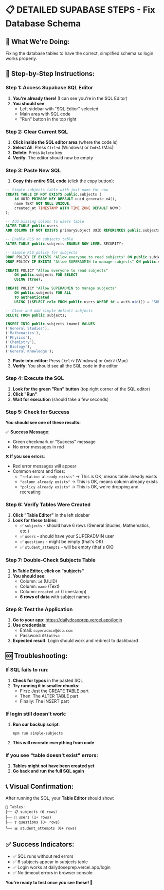 # 📋 DETAILED SUPABASE STEPS - Fix Database Schema

## **🎯 What We're Doing:**
Fixing the database tables to have the correct, simplified schema so login works properly.

## **📍 Step-by-Step Instructions:**

### **Step 1: Access Supabase SQL Editor**
1. **You're already there!** (I can see you're in the SQL Editor)
2. **You should see**: 
   - Left sidebar with "SQL Editor" selected
   - Main area with SQL code
   - "Run" button in the top right

### **Step 2: Clear Current SQL**
1. **Click inside the SQL editor area** (where the code is)
2. **Select All**: Press `Ctrl+A` (Windows) or `Cmd+A` (Mac)
3. **Delete**: Press `Delete` key
4. **Verify**: The editor should now be empty

### **Step 3: Paste New SQL**
1. **Copy this entire SQL code** (click the copy button):

```sql
-- Simple subjects table with just name for now
CREATE TABLE IF NOT EXISTS public.subjects (
    id UUID PRIMARY KEY DEFAULT uuid_generate_v4(),
    name TEXT NOT NULL UNIQUE,
    created_at TIMESTAMP WITH TIME ZONE DEFAULT NOW()
);

-- Add missing column to users table  
ALTER TABLE public.users 
ADD COLUMN IF NOT EXISTS primarySubject UUID REFERENCES public.subjects(id);

-- Enable RLS on subjects table
ALTER TABLE public.subjects ENABLE ROW LEVEL SECURITY;

-- Simple RLS policy for subjects
DROP POLICY IF EXISTS "Allow everyone to read subjects" ON public.subjects;
DROP POLICY IF EXISTS "Allow SUPERADMIN to manage subjects" ON public.subjects;

CREATE POLICY "Allow everyone to read subjects" 
    ON public.subjects FOR SELECT 
    USING (true);

CREATE POLICY "Allow SUPERADMIN to manage subjects" 
    ON public.subjects FOR ALL 
    TO authenticated 
    USING ((SELECT role FROM public.users WHERE id = auth.uid()) = 'SUPERADMIN');

-- Clear and add simple default subjects
DELETE FROM public.subjects;

INSERT INTO public.subjects (name) VALUES
('General Studies'),
('Mathematics'),
('Physics'),
('Chemistry'),
('Biology'),
('General Knowledge');
```

2. **Paste into editor**: Press `Ctrl+V` (Windows) or `Cmd+V` (Mac)
3. **Verify**: You should see all the SQL code in the editor

### **Step 4: Execute the SQL**
1. **Look for the green "Run" button** (top right corner of the SQL editor)
2. **Click "Run"**
3. **Wait for execution** (should take a few seconds)

### **Step 5: Check for Success**
**You should see one of these results:**

✅ **Success Message**: 
- Green checkmark or "Success" message
- No error messages in red

❌ **If you see errors**:
- Red error messages will appear
- Common errors and fixes:
  - `"relation already exists"` → This is OK, means table already exists
  - `"column already exists"` → This is OK, means column already exists
  - `"policy already exists"` → This is OK, we're dropping and recreating

### **Step 6: Verify Tables Were Created**
1. **Click "Table Editor"** in the left sidebar
2. **Look for these tables**:
   - ✅ `subjects` - should have 6 rows (General Studies, Mathematics, etc.)
   - ✅ `users` - should have your SUPERADMIN user
   - ✅ `questions` - might be empty (that's OK)
   - ✅ `student_attempts` - will be empty (that's OK)

### **Step 7: Double-Check Subjects Table**
1. **In Table Editor, click on "subjects"**
2. **You should see**:
   - Column: `id` (UUID)
   - Column: `name` (Text)
   - Column: `created_at` (Timestamp)
   - **6 rows of data** with subject names

### **Step 8: Test the Application**
1. **Go to your app**: https://dailydoseprep.vercel.app/login
2. **Use credentials**:
   - Email: `superadmin@ddp.com`
   - Password: `05tattva`
3. **Expected result**: Login should work and redirect to dashboard

## **🆘 Troubleshooting:**

### **If SQL fails to run:**
1. **Check for typos** in the pasted SQL
2. **Try running it in smaller chunks**:
   - First: Just the CREATE TABLE part
   - Then: The ALTER TABLE part
   - Finally: The INSERT part

### **If login still doesn't work:**
1. **Run our backup script**:
   ```bash
   npm run simple-subjects
   ```
2. **This will recreate everything from code**

### **If you see "table doesn't exist" errors:**
1. **Tables might not have been created yet**
2. **Go back and run the full SQL again**

## **📞 Visual Confirmation:**

After running the SQL, your **Table Editor** should show:

```
📁 Tables:
├── 📋 subjects (6 rows)
├── 👥 users (1+ rows)
├── ❓ questions (0+ rows)
└── 📊 student_attempts (0+ rows)
```

## **✅ Success Indicators:**
- ✅ SQL runs without red errors
- ✅ 6 subjects appear in subjects table
- ✅ Login works at dailydoseprep.vercel.app/login
- ✅ No timeout errors in browser console

**You're ready to test once you see these! 🚀** 